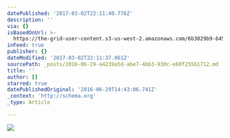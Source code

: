 ```yaml
---
datePublished: '2017-03-02T22:11:40.776Z'
description: ''
via: {}
isBasedOnUrl: >-
  https://the-grid-user-content.s3-us-west-2.amazonaws.com/6b3029b9-645c-4445-a909-636e82b685b1.jpg
inFeed: true
publisher: {}
dateModified: '2017-03-02T22:11:37.061Z'
sourcePath: _posts/2016-06-29-a4239a5d-abe7-4bb3-930c-e60f255b1712.md
title: ''
author: []
starred: true
datePublishedOriginal: '2016-06-29T14:43:06.741Z'
_context: 'http://schema.org'
_type: Article

---
```

![](https://the-grid-user-content.s3-us-west-2.amazonaws.com/6b3029b9-645c-4445-a909-636e82b685b1.jpg)